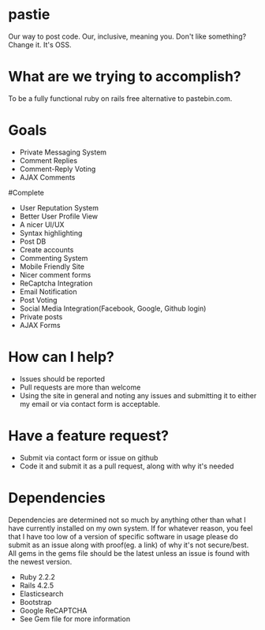 # pastie
Our way to post code. Our, inclusive, meaning you. Don't like something? Change it. It's OSS.

# What are we trying to accomplish?
To be a fully functional ruby on rails free alternative to pastebin.com.

# Goals
* Private Messaging System
* Comment Replies
* Comment-Reply Voting
* AJAX Comments

#Complete
* User Reputation System
* Better User Profile View
* A nicer UI/UX
* Syntax highlighting
* Post DB
* Create accounts
* Commenting System
* Mobile Friendly Site
* Nicer comment forms
* ReCaptcha Integration
* Email Notification
* Post Voting
* Social Media Integration(Facebook, Google, Github login)
* Private posts
* AJAX Forms

# How can I help?
* Issues should be reported
* Pull requests are more than welcome
* Using the site in general and noting any issues and submitting it to either my email or via contact form is acceptable.

# Have a feature request?
* Submit via contact form or issue on github
* Code it and submit it as a pull request, along with why it's needed

# Dependencies
Dependencies are determined not so much by anything other than what I have currently installed on my own system.
If for whatever reason, you feel that I have too low of a version of specific software in usage please do submit as an issue along with proof(eg. a link) of why it's not secure/best.
All gems in the gems file should be the latest unless an issue is found with the newest version.
* Ruby 2.2.2
* Rails 4.2.5
* Elasticsearch
* Bootstrap
* Google ReCAPTCHA
* See Gem file for more information
